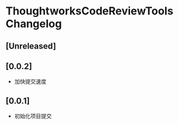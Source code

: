 <!-- Keep a Changelog guide -> https://keepachangelog.com -->

# ThoughtworksCodeReviewTools Changelog

## [Unreleased]

## [0.0.2]

- 加快提交速度

## [0.0.1]

- 初始化项目提交